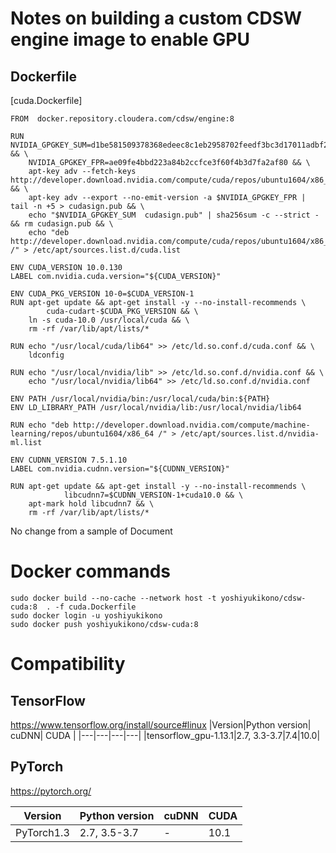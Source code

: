 # Notes on building a custom CDSW engine image to enable GPU

## Dockerfile

[cuda.Dockerfile]
```
FROM  docker.repository.cloudera.com/cdsw/engine:8

RUN NVIDIA_GPGKEY_SUM=d1be581509378368edeec8c1eb2958702feedf3bc3d17011adbf24efacce4ab5 && \
    NVIDIA_GPGKEY_FPR=ae09fe4bbd223a84b2ccfce3f60f4b3d7fa2af80 && \
    apt-key adv --fetch-keys http://developer.download.nvidia.com/compute/cuda/repos/ubuntu1604/x86_64/7fa2af80.pub && \
    apt-key adv --export --no-emit-version -a $NVIDIA_GPGKEY_FPR | tail -n +5 > cudasign.pub && \
    echo "$NVIDIA_GPGKEY_SUM  cudasign.pub" | sha256sum -c --strict - && rm cudasign.pub && \
    echo "deb http://developer.download.nvidia.com/compute/cuda/repos/ubuntu1604/x86_64 /" > /etc/apt/sources.list.d/cuda.list

ENV CUDA_VERSION 10.0.130
LABEL com.nvidia.cuda.version="${CUDA_VERSION}"

ENV CUDA_PKG_VERSION 10-0=$CUDA_VERSION-1
RUN apt-get update && apt-get install -y --no-install-recommends \
        cuda-cudart-$CUDA_PKG_VERSION && \
    ln -s cuda-10.0 /usr/local/cuda && \
    rm -rf /var/lib/apt/lists/*

RUN echo "/usr/local/cuda/lib64" >> /etc/ld.so.conf.d/cuda.conf && \
    ldconfig

RUN echo "/usr/local/nvidia/lib" >> /etc/ld.so.conf.d/nvidia.conf && \
    echo "/usr/local/nvidia/lib64" >> /etc/ld.so.conf.d/nvidia.conf

ENV PATH /usr/local/nvidia/bin:/usr/local/cuda/bin:${PATH}
ENV LD_LIBRARY_PATH /usr/local/nvidia/lib:/usr/local/nvidia/lib64

RUN echo "deb http://developer.download.nvidia.com/compute/machine-learning/repos/ubuntu1604/x86_64 /" > /etc/apt/sources.list.d/nvidia-ml.list

ENV CUDNN_VERSION 7.5.1.10
LABEL com.nvidia.cudnn.version="${CUDNN_VERSION}"

RUN apt-get update && apt-get install -y --no-install-recommends \
            libcudnn7=$CUDNN_VERSION-1+cuda10.0 && \
    apt-mark hold libcudnn7 && \
    rm -rf /var/lib/apt/lists/*
```
No change from a sample of Document

# Docker commands
```
sudo docker build --no-cache --network host -t yoshiyukikono/cdsw-cuda:8  . -f cuda.Dockerfile
sudo docker login -u yoshiyukikono
sudo docker push yoshiyukikono/cdsw-cuda:8
```

# Compatibility
## TensorFlow

https://www.tensorflow.org/install/source#linux
|Version|Python version| cuDNN| CUDA |
|---|---|---|---|
|tensorflow_gpu-1.13.1|2.7, 3.3-3.7|7.4|10.0|

## PyTorch
https://pytorch.org/

|Version|Python version| cuDNN| CUDA |
|---|---|---|---|
|PyTorch1.3|2.7, 3.5-3.7|-|10.1|
